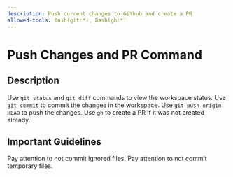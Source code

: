 ```yaml
---
description: Push current changes to Github and create a PR
allowed-tools: Bash(git:*), Bash(gh:*)
---
```


# Push Changes and PR Command

## Description

Use `git status` and `git diff` commands to view the workspace status.
Use `git commit` to commit the changes in the workspace.
Use `git push origin HEAD` to push the changes.
Use `gh` to create a PR if it was not created already.

## Important Guidelines

Pay attention to not commit ignored files.
Pay attention to not commit temporary files.
